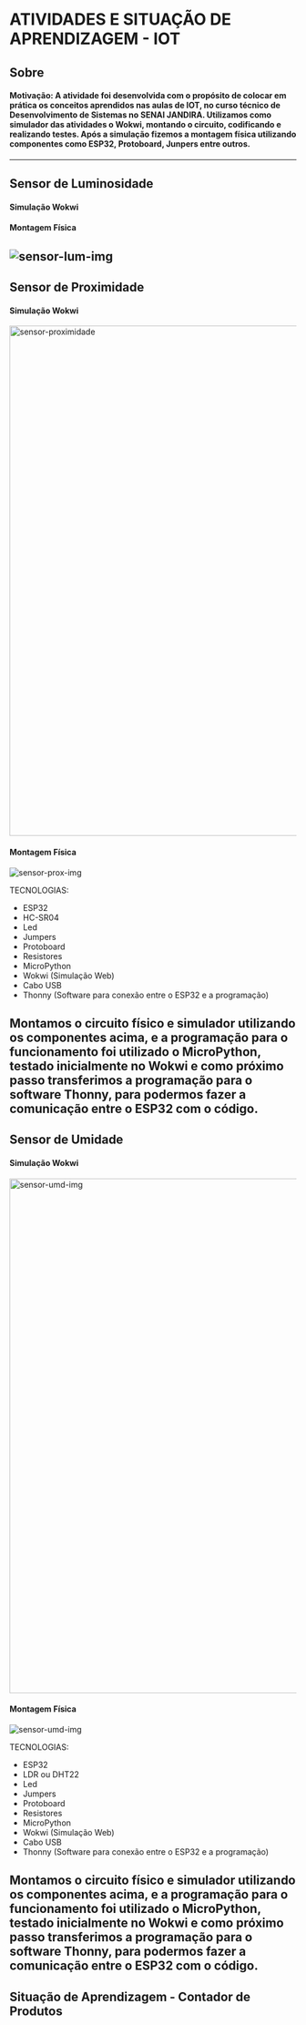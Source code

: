 # ATIVIDADES E SITUAÇÃO DE APRENDIZAGEM - IOT

## Sobre
#### Motivação: A atividade foi desenvolvida com o propósito de colocar em prática os conceitos aprendidos nas aulas de IOT, no curso técnico de Desenvolvimento de Sistemas no SENAI JANDIRA. Utilizamos como simulador das atividades o Wokwi, montando o circuito, codificando e realizando testes. Após a simulação fizemos a montagem física utilizando componentes como ESP32, Protoboard, Junpers entre outros.
---

## Sensor de Luminosidade

#### Simulação Wokwi

#### Montagem Física
![sensor-lum-img](https://github.com/user-attachments/assets/b4fefbbb-3215-48d8-8d85-c2a207cd366b)
---

## Sensor de Proximidade

#### Simulação Wokwi
<img width="1919" height="896" alt="sensor-proximidade" src="https://github.com/user-attachments/assets/12c9437b-49d0-4e64-a912-225bfd06b318" />

#### Montagem Física
![sensor-prox-img](https://github.com/user-attachments/assets/48ca06c0-9978-4dd6-9b6a-71526507eea9)

TECNOLOGIAS:
- ESP32
- HC-SR04
- Led
- Jumpers
- Protoboard
- Resistores
- MicroPython
- Wokwi (Simulação Web)
- Cabo USB
- Thonny (Software para conexão entre o ESP32 e a programação)

Montamos o circuito físico e simulador utilizando os componentes acima, e a programação para o funcionamento foi utilizado o MicroPython, testado inicialmente no Wokwi e como próximo passo transferimos a programação para o software Thonny, para podermos fazer a comunicação entre o ESP32 com o código.
---

## Sensor de Umidade

#### Simulação Wokwi
<img width="1919" height="904" alt="sensor-umd-img" src="https://github.com/user-attachments/assets/ba68b474-146e-4fcc-b229-e7f8539588f1" />

#### Montagem Física
![sensor-umd-img](https://github.com/user-attachments/assets/1b8f8101-d64e-4164-b3a4-f9da46cbdbf0)

TECNOLOGIAS:
- ESP32
- LDR ou DHT22
- Led
- Jumpers
- Protoboard
- Resistores
- MicroPython
- Wokwi (Simulação Web)
- Cabo USB
- Thonny (Software para conexão entre o ESP32 e a programação)

Montamos o circuito físico e simulador utilizando os componentes acima, e a programação para o funcionamento foi utilizado o MicroPython, testado inicialmente no Wokwi e como próximo passo transferimos a programação para o software Thonny, para podermos fazer a comunicação entre o ESP32 com o código.
---
## Situação de Aprendizagem - Contador de Produtos

